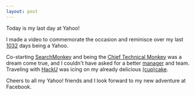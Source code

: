 ```yaml
---
layout: post
---
```

Today is my last day at Yahoo! 

I made a video to commemorate the occasion and reminisce over my last [1032][1] days being a Yahoo. 

Co-starting [SearchMonkey][2] and being the [Chief Technical Monkey][3] was a dream come true, and I couldn't have asked for a better [manager][4] and team. Traveling with [HackU][5] was icing on my already delicious [(cup)cake][6]. 

Cheers to all my Yahoo! friends and I look forward to my new adventure at Facebook. 


<center> 
<object width="640" height="385"><param name="movie" value="http://www.youtube.com/v/vhvybkPa15c&hl=en_US&fs=1&rel=0"></param><param name="allowFullScreen" value="true"></param><param name="allowscriptaccess" value="always"></param><embed src="http://www.youtube.com/v/vhvybkPa15c&hl=en_US&fs=1&rel=0" type="application/x-shockwave-flash" allowscriptaccess="always" allowfullscreen="true" width="640" height="385"></embed></object> 
</center>

 [1]: http://www.wolframalpha.com/input/?i=May+29+2007+to+March+26+2010
 [2]: http://en.wikipedia.org/wiki/Yahoo!_SearchMonkey
 [3]: http://www.flickr.com/photos/ptarjan/4464308810/
 [4]: http://www.flickr.com/photos/ptarjan/2661507853/in/set-72157606136696465/
 [5]: http://developer.yahoo.com/hacku/
 [6]: http://www.flickr.com/photos/ptarjan/2105357171/in/set-72157603442440597/
